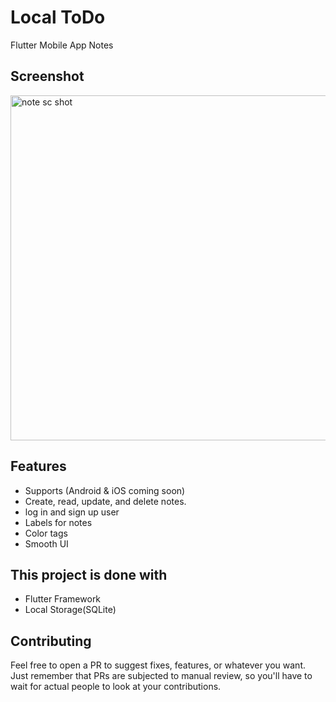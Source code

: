 # Local ToDo
 Flutter Mobile App Notes

## Screenshot


<img width="552" alt="note sc shot" src="https://github.com/user-attachments/assets/319c84fb-58cd-408b-9403-dd8fea94d905">


## Features
- Supports (Android & iOS coming soon)
- Create, read, update, and delete notes.
- log in and sign up user
- Labels for notes
- Color tags
- Smooth UI



## This project is done with
- Flutter Framework
- Local Storage(SQLite)

## Contributing

Feel free to open a PR to suggest fixes, features, or whatever you want. Just remember that PRs are subjected to manual review, so you'll have to wait for actual people to look at your contributions.


 
